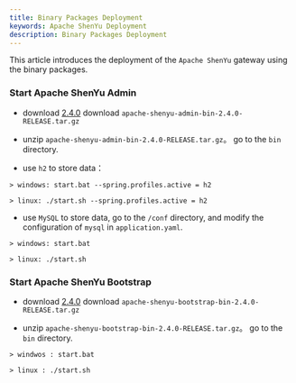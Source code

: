 ```yaml
---
title: Binary Packages Deployment
keywords: Apache ShenYu Deployment
description: Binary Packages Deployment
---
```


This article introduces the deployment of the `Apache ShenYu` gateway using the binary packages.


### Start Apache ShenYu Admin

* download [2.4.0](https://github.com/apache/incubator-shenyu/releases/tag/2.4.0) download `apache-shenyu-admin-bin-2.4.0-RELEASE.tar.gz`

* unzip `apache-shenyu-admin-bin-2.4.0-RELEASE.tar.gz`。 go to the `bin` directory.

* use `h2` to store data：

```
> windows: start.bat --spring.profiles.active = h2

> linux: ./start.sh --spring.profiles.active = h2
```

* use `MySQL` to store data, go to the `/conf` directory, and modify the configuration of `mysql` in `application.yaml`.

```
> windows: start.bat 

> linux: ./start.sh 
```

### Start Apache ShenYu Bootstrap

* download [2.4.0](https://github.com/apache/incubator-shenyu/releases/tag/2.4.0) download `apache-shenyu-bootstrap-bin-2.4.0-RELEASE.tar.gz`

* unzip `apache-shenyu-bootstrap-bin-2.4.0-RELEASE.tar.gz`。 go to the `bin` directory.

```
> windwos : start.bat 

> linux : ./start.sh 
```









